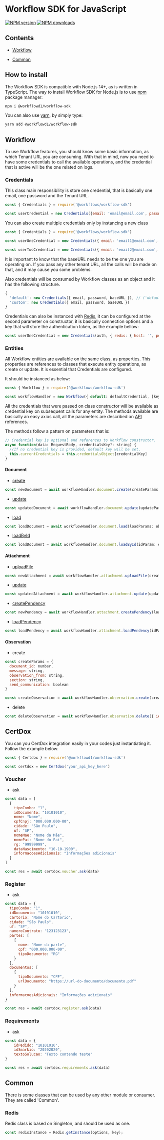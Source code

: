 # Workflow SDK for JavaScript

[![NPM version](https://img.shields.io/npm/v/@workflowd1/workflow-sdk.svg)](https://www.npmjs.com/package/@workflowd1/workflow-sdk)
[![NPM downloads](https://img.shields.io/npm/dm/@workflowd1/workflow-sdk.svg)](https://www.npmjs.com/package/@workflowd1/workflow-sdk)

## Contents

* [Workflow](#workflow)

* [Common](#common)

## How to install

The Workflow SDK is compatible with Node.js 14+, as is written in TypeScript. The way to install Workflow SDK for Node.js is to use [npm](http://npmjs.org) package manager:

```sh
npm i @workflowd1/workflow-sdk
```

You can also use [yarn](https://yarnpkg.com/), by simply type:

```sh
yarn add @workflowd1/workflow-sdk
```

## Workflow
To use Workflow features, you should know some basic information, as which Tenant URL you are consuming. With that in mind, now you need to have some credentials to call the available operations, and the credential that is active will be the one related on logs.
### Credentials
This class main responsibility is store one credential, that is basically one email, one password and the Tenant URL.

```javascript
const { Credentials } = require('@workflows/workflow-sdk')

const userCredential = new Credentials({email: 'email@email.com', password: 'strongPassword', baseURL: 'tenant.url.com'})
```

You can also create multiple credentials only by instancing a new class

```javascript
const { Credentials } = require('@workflows/workflow-sdk')

const userOneCredential = new Credentials({ email: 'email1@email.com', password: 'strongPassword', baseURL: 'tenant.url.com' })

const userTwoCredential = new Credentials({ email: 'email2@email.com', password: 'strongPassword', baseURL: 'tenant.url.com' })
```

It is important to know that the baseURL needs to be the one you are operating on. If you pass any other tenant URL, all the calls will be made on that, and it may cause you some problems. 

Also credentials will be consumed by Workflow classes as an object and it has the following structure.

``` javascript
{
  'default': new Credentials({ email, password, baseURL }), // ('default' key is mandatory, and will applied if no other specified)
  'custom': new Credentials({ email, password, baseURL })
}
```

Credentials can also be instanced with [Redis](#redis), it can be configured at the second parameter on constructor, it is basically connection options and a key that will store the authentication token, as  the example bellow:

```javascript
const userOneCredential = new Credentials(auth, { redis: { host: '', port: '', key: '' }})
```

### Entities

All Workflow entities are available on the same class, as properties. This properties are references to classes that execute entity operations, as create or update. It is essential that Credentials are configured. 

It should be instanced as below:

```javascript
const { Workflow } = require('@workflows/workflow-sdk')

const workflowHandler = new Workflow({ default: defaultCredential, [key]: new Credential(auth) })
```

All the credentials that were passed on class constructor will be available as credential key on subsequent calls for any entity. The methods available are basically an easy axios call, all the parameters are described on [API](https://docs.workflow.d1.cx/) references.

The methods follow a pattern on parameters that is:

``` javascript
// Credential key is optional and references to Workflow constructor.
async function(data: RequestBody, credentialsKey?: string) {
  //If no credential key is provided, default key will be set.
  this.currentCredentials = this.credentialsObject[credentialKey]
}
```

#### Document
* [create](https://docs.workflow.d1.cx/configuracoes/apis#create)
``` javascript
const newDocument = await workflowHandler.document.create(createParams: object)
```
* [update](https://docs.workflow.d1.cx/configuracoes/apis#updatebyid)
``` javascript
const updatedDocument = await workflowHandler.document.update(updateParams: object)
```
* [load]()
``` javascript
const loadDocument = await workflowHandler.document.load(loadParams: object)
```
* [loadById](https://docs.workflow.d1.cx/configuracoes/apis#loadbyid)
``` javascript
const loadDocument = await workflowHandler.document.loadById(idParam: object)
```

#### Attachment

* [uploadFile](https://docs.workflow.d1.cx/configuracoes/attachment#upload-link)
``` javascript
const newAttachment = await workflowHandler.attachment.uploadFile(createParams: object)
```
* [update](https://docs.workflow.d1.cx/configuracoes/attachment#updatebyid)
``` javascript
const updatedAttachment = await workflowHandler.attachment.update(updateParams: object)
```
* [createPendency](https://docs.workflow.d1.cx/configuracoes/attachment#creatependency-post)
``` javascript
const newPendency = await workflowHandler.attachment.createPendency(loadParams: object)
```
* [loadPendency](https://docs.workflow.d1.cx/configuracoes/attachment#loadpendency)
``` javascript
const loadPendency = await workflowHandler.attachment.loadPendency(idParam: object)
```

#### Observation

* create
```javascript
const createParams = {
  document_id: number,
  message: string,
  observation_from: string,
  section: string,
  send_communication: boolean
}

const createObservation = await workflowHandler.observation.create(createParams)
```
* delete
```javascript
const deleteObservation = await workflowHandler.observation.delete({ id: idToDelete })
```

## CertDox
You can you CertDox integration easily in your codes just instantiating it. Follow the example below:
```javascript
const { Certdox } = require('@workflowd1/workflow-sdk')

const certdox = new Certdox('your_api_key_here')
```

### Voucher

* ask
```javascript
const data = [
  {
    tipoCombo: "1",
    idDocumento: "10101010",
    nome: "Nome",
    cpfCnpj: "000.000.000-00",
    cidade: "São Paulo",
    uf: "SP",
    nomeMae: "Nome da Mãe",
    nomePai: "Nome do Pai",
    rg: "99999999",
    dataNascimento: "10-10-1900",
    informacoesAdicionais: "Informações adicionais"
  }
]

const res = await certdox.voucher.ask(data)
```

### Register

* ask
```javascript
const data = {
  tipoCombo: "1",
  idDocumento: "10101010",
  cartorio: "Nome do Cartorio",
  cidade: "São Paulo",
  uf: "SP",
  numeroContrato: "123123123",
  partes: [
    {
      nome: "Nome da parte",
      cpf: "000.000.000-00",
      tipoDocumento: "RG"
    }
  ],
  documentos: [
    {
      tipoDocumento: "CPF",
      urlDocumento: "https://url-do-documento/documento.pdf"
    }
  ],
  informacoesAdicionais: "Informações adicionais"
}

const res = await certdox.register.ask(data)
```
### Requirements

* ask
```javascript
const data = {
    idPedido: "10101010",
    idSmarkio: "20202020",
    textoSolucao: "Texto contendo teste"
}

const res = await certdox.requirements.ask(data)
```


## Common

There is some classes that can be used by any other module or consumer. They are called 'Common'.
### Redis
Redis class is based on Singleton, and should be used as one.

```javascript
const redisInstance = Redis.getInstance(options, key);
```